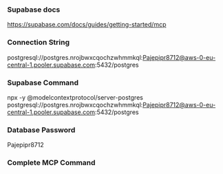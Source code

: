 ### Supabase docs

https://supabase.com/docs/guides/getting-started/mcp

### Connection String

postgresql://postgres.nrojbwxcqochzwhmmkql:Pajepipr8712@aws-0-eu-central-1.pooler.supabase.com:5432/postgres

### Supabase Command

npx -y @modelcontextprotocol/server-postgres postgresql://postgres.nrojbwxcqochzwhmmkql:Pajepipr8712@aws-0-eu-central-1.pooler.supabase.com:5432/postgres

### Database Password

Pajepipr8712

### Complete MCP Command
